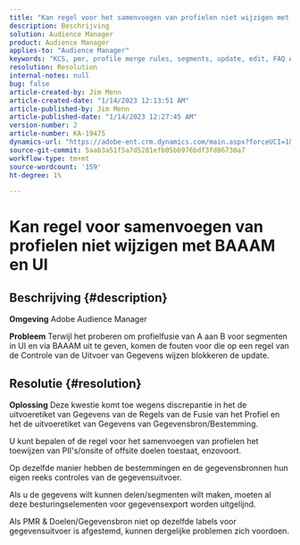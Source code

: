 ```yaml
---
title: "Kan regel voor het samenvoegen van profielen niet wijzigen met BAAAM en UI"
description: Beschrijving
solution: Audience Manager
product: Audience Manager
applies-to: "Audience Manager"
keywords: "KCS, pmr, profile merge rules, segments, update, edit, FAQ AAM, Adobe Audience Manager, unable, BAAAM tool"
resolution: Resolution
internal-notes: null
bug: false
article-created-by: Jim Menn
article-created-date: "1/14/2023 12:13:51 AM"
article-published-by: Jim Menn
article-published-date: "1/14/2023 12:27:45 AM"
version-number: 2
article-number: KA-19475
dynamics-url: "https://adobe-ent.crm.dynamics.com/main.aspx?forceUCI=1&pagetype=entityrecord&etn=knowledgearticle&id=053c7d52-a093-ed11-aad1-6045bd0065f9"
source-git-commit: 5aab3a51f5a7d5281efb05bb976bdf3fd86730a7
workflow-type: tm+mt
source-wordcount: '159'
ht-degree: 1%

---
```


# Kan regel voor samenvoegen van profielen niet wijzigen met BAAAM en UI

## Beschrijving {#description}


<b>Omgeving</b>
Adobe Audience Manager

<b>Probleem</b>
Terwijl het proberen om profielfusie van A aan B voor segmenten in UI en via BAAAM uit te geven, komen de fouten voor die op een regel van de Controle van de Uitvoer van Gegevens wijzen blokkeren de update.


## Resolutie {#resolution}


<b>Oplossing</b>
Deze kwestie komt toe wegens discrepantie in het de uitvoeretiket van Gegevens van de Regels van de Fusie van het Profiel en het de uitvoeretiket van Gegevens van Gegevensbron/Bestemming.

U kunt bepalen of de regel voor het samenvoegen van profielen het toewijzen van PII&#39;s/onsite of offsite doelen toestaat, enzovoort.

Op dezelfde manier hebben de bestemmingen en de gegevensbronnen hun eigen reeks controles van de gegevensuitvoer.

Als u de gegevens wilt kunnen delen/segmenten wilt maken, moeten al deze besturingselementen voor gegevensexport worden uitgelijnd.

Als PMR &amp; Doelen/Gegevensbron niet op dezelfde labels voor gegevensuitvoer is afgestemd, kunnen dergelijke problemen zich voordoen.
